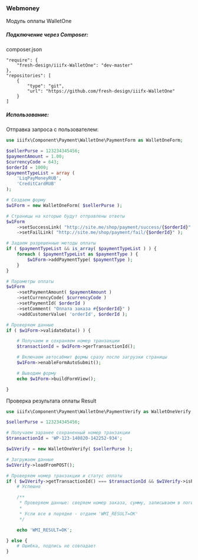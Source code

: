 ### Webmoney

Модуль оплаты WalletOne

##### Подключение через Composer:

composer.json

    "require": {
        "fresh-design/iiifx-WalletOne": "dev-master"
    },
    "repositories": [
        {
            "type": "git",
            "url": "https://github.com/fresh-design/iiifx-WalletOne"
        }
    ]


##### Использование:

Отправка запроса с пользователем:

```php
use iiifx\Component\Payment\WalletOne\PaymentForm as WalletOneForm;

$sellerPurse = 123234345456;
$paymentAmount = 1.00;
$currencyCode = 643;
$orderId = 1000;
$paymentTypeList = array (
    'LiqPayMoneyRUB',
    'CreditCardRUB'
);

# Создаем форму
$w1Form = new WalletOneForm( $sellerPurse );

# Страницы на которые будут отправлены ответы
$w1Form
    ->setSuccessLink( "http://site.me/shop/payment/success/{$orderId}" )
    ->setFailLink( "http://site.me/shop/payment/fail/{$orderId}" );

# Задаем разрешенные методы оплаты
if ( $paymentTypeList && is_array( $paymentTypeList ) ) {
    foreach ( $paymentTypeList as $paymentType ) {
        $w1Form->addPaymentType( $paymentType );
    }
}

# Параметры оплаты
$w1Form
    ->setPaymentAmount( $paymentAmount )
    ->setCurrencyCode( $currencyCode )
    ->setPaymentId( $orderId )
    ->setComment( "Оплата заказа #{$orderId}" )
    ->addCustomerValue( 'orderId', $orderId );

# Проверяем данные
if ( $w1Form->validateData() ) {

    # Получаем и сохраняем номер транзакции
    $transactionId = $w1Form->gerTransactionId();

    # Включаем автосабмит формы сразу после загрузки страницы
    $w1Form->enableFormAutoSubmit();

    # Выводим форму
    echo $w1Form->buildFormView();

}
```

Проверка результата оплаты Result

```php
use iiifx\Component\Payment\WalletOne\PaymentVerify as WalletOneVerify;

$sellerPurse = 123234345456;

# Получаем заранее сохраненный номер транзакции
$transactionId = 'WP-123-140820-142252-934';

$w1Verify = new WalletOneVerify( $sellerPurse );

# Загружаем данные
$w1Verify->loadFromPOST();

# Проверяем номер транзакции и статус оплаты
if ( $w1Verify->getTransactionId() === $transactionId && $w1Verify->isPaymentAccepted() ) {
    # Успешно

    /**
     * Проверяем данные: сверяем номер заказа, сумму, записываем в логи
     *
     * Усли все в порядке - отдаем 'WMI_RESULT=OK'
     */

    echo 'WMI_RESULT=OK';

} else {
    # Ошибка, подпись не совпадает
}
```